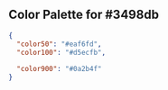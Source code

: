 ## Color Palette for #3498db

```json
{
  "color50": "#eaf6fd",
  "color100": "#d5ecfb",
  
  "color900": "#0a2b4f"
}

